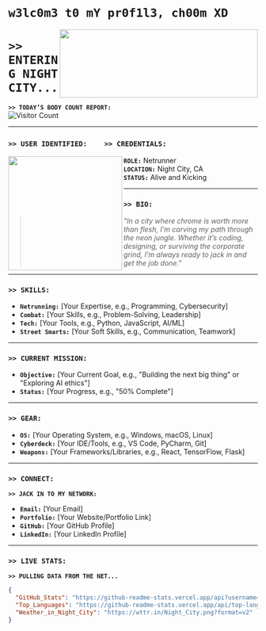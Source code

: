 # **```w3lc0m3 t0 mY pr0f1l3, ch00m XD```**  

<img align="right" width="400" height="138" src="banner.gif">

# **`>> ENTERING NIGHT CITY...`**  

**`>> TODAY’S BODY COUNT REPORT:`**  
![Visitor Count](https://profile-counter.glitch.me/{StarStrucken}/count.svg)

---

### **`>> USER IDENTIFIED:`** &nbsp;&nbsp;&nbsp;&nbsp;&nbsp;&nbsp;&nbsp;&nbsp;**`>> CREDENTIALS:`**


<img align="left" width="230" height="230" src="card.png">

**`ROLE:`** Netrunner  
**`LOCATION:`** Night City, CA  
**`STATUS:`** Alive and Kicking  

---

### **`>> BIO:`**  
> *"In a city where chrome is worth more than flesh, I’m carving my path through the neon jungle. Whether it’s coding, designing, or surviving the corporate grind, I’m always ready to jack in and get the job done."*  

---

### **`>> SKILLS:`**  
- **`Netrunning:`** [Your Expertise, e.g., Programming, Cybersecurity]  
- **`Combat:`** [Your Skills, e.g., Problem-Solving, Leadership]  
- **`Tech:`** [Your Tools, e.g., Python, JavaScript, AI/ML]  
- **`Street Smarts:`** [Your Soft Skills, e.g., Communication, Teamwork]  

---

### **`>> CURRENT MISSION:`**  
- **`Objective:`** [Your Current Goal, e.g., "Building the next big thing" or "Exploring AI ethics"]  
- **`Status:`** [Your Progress, e.g., "50% Complete"]  

---

### **`>> GEAR:`**  
- **`OS:`** [Your Operating System, e.g., Windows, macOS, Linux]  
- **`Cyberdeck:`** [Your IDE/Tools, e.g., VS Code, PyCharm, Git]  
- **`Weapons:`** [Your Frameworks/Libraries, e.g., React, TensorFlow, Flask]  

---

### **`>> CONNECT:`**  
**`>> JACK IN TO MY NETWORK:`**  
- **`Email:`** [Your Email]  
- **`Portfolio:`** [Your Website/Portfolio Link]  
- **`GitHub:`** [Your GitHub Profile]  
- **`LinkedIn:`** [Your LinkedIn Profile]  

---

### **`>> LIVE STATS:`**  
**`>> PULLING DATA FROM THE NET...`**  

```json
{
  "GitHub_Stats": "https://github-readme-stats.vercel.app/api?username=YOUR_GITHUB_USERNAME&show_icons=true&theme=dark",
  "Top_Languages": "https://github-readme-stats.vercel.app/api/top-langs/?username=YOUR_GITHUB_USERNAME&layout=compact&theme=dark",
  "Weather_in_Night_City": "https://wttr.in/Night_City.png?format=v2"
}
